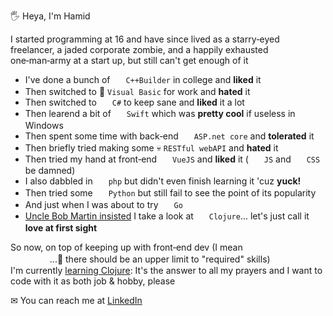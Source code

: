 🖐 Heya, I'm Hamid

I started programming at 16 and have since lived as a starry‑eyed freelancer, a jaded corporate zombie, and a happily exhausted one‑man‑army at a start up, but still can't get enough of it

- I've done a bunch of <img width="17" align="center" src="https://cdn.jsdelivr.net/gh/devicons/devicon/icons/cplusplus/cplusplus-original.svg" /> `C++Builder` in college and **liked** it
- Then switched to 💩 `Visual Basic` for work and **hated** it
- Then switched to <img width="17" align="center" src="https://cdn.jsdelivr.net/gh/devicons/devicon/icons/csharp/csharp-original.svg" /> `C#` to keep sane and **liked** it a lot
- Then learend a bit of <img width="17" align="center" src="https://cdn.jsdelivr.net/gh/devicons/devicon/icons/swift/swift-original.svg" /> `Swift` which was **pretty cool** if useless in Windows
- Then spent some time with back‑end <img width="17" align="center" src="https://cdn.jsdelivr.net/gh/devicons/devicon/icons/dotnetcore/dotnetcore-original.svg" /> `ASP.net core` and **tolerated** it
- Then briefly tried making some 💀 `RESTful webAPI` and **hated** it
- Then tried my hand at front‑end <img width="17" align="center" src="https://cdn.jsdelivr.net/gh/devicons/devicon/icons/vuejs/vuejs-original.svg" /> `VueJS` and **liked** it ( <img width="17" align="center" src="https://cdn.jsdelivr.net/gh/devicons/devicon/icons/javascript/javascript-original.svg" /> `JS` and <img width="17" align="center" src="https://cdn.jsdelivr.net/gh/devicons/devicon/icons/css3/css3-original.svg" /> `CSS` be damned)
- I also dabbled in <img width="17" align="center" src="https://cdn.jsdelivr.net/gh/devicons/devicon/icons/php/php-original.svg" /> `php` but didn't even finish learning it 'cuz **yuck!**
- Then tried some <img width="17" align="center" src="https://cdn.jsdelivr.net/gh/devicons/devicon/icons/python/python-original.svg" /> `Python` but still fail to see the point of its popularity
- And just when I was about to try <img width="17" align="center" src="https://cdn.jsdelivr.net/gh/devicons/devicon/icons/go/go-original-wordmark.svg" /> `Go`
- [Uncle Bob Martin insisted](https://www.youtube.com/watch?v=P2yr-3F6PQo) I take a look at <img width="17" align="center" src="https://cdn.jsdelivr.net/gh/devicons/devicon/icons/clojure/clojure-original.svg" /> `Clojure`... let's just call it **love at first sight**

So now, on top of keeping up with front‑end dev (I mean
<img width="17" align="center" src="https://cdn.jsdelivr.net/gh/devicons/devicon/icons/react/react-original.svg" />
<img width="17" align="center" src="https://cdn.jsdelivr.net/gh/devicons/devicon/icons/nextjs/nextjs-original.svg" />
<img width="17" align="center" src="https://cdn.jsdelivr.net/gh/devicons/devicon/icons/materialui/materialui-original.svg" />
<img width="17" align="center" src="https://cdn.jsdelivr.net/gh/devicons/devicon/icons/vuejs/vuejs-original.svg" />
<img width="17" align="center" src="https://cdn.jsdelivr.net/gh/devicons/devicon/icons/nuxtjs/nuxtjs-original.svg" />
<img width="17" align="center" src="https://cdn.jsdelivr.net/gh/devicons/devicon/icons/vuetify/vuetify-original.svg" />
<img width="17" align="center" src="https://cdn.jsdelivr.net/gh/devicons/devicon/icons/dart/dart-original.svg" />
<img width="17" align="center" src="https://cdn.jsdelivr.net/gh/devicons/devicon/icons/flutter/flutter-original.svg" />
<img width="17" align="center" src="https://cdn.jsdelivr.net/gh/devicons/devicon/icons/redis/redis-original.svg" />
...💫 there should be an upper limit to "required" skills)<br />
I'm currently [learning Clojure](https://exercism.org/profiles/Hamido-san): It's the answer to all my prayers and I want to code with it as both job & hobby, please

✉ You can reach me at [LinkedIn](https://www.linkedin.com/in/hamid-sadeghian)
